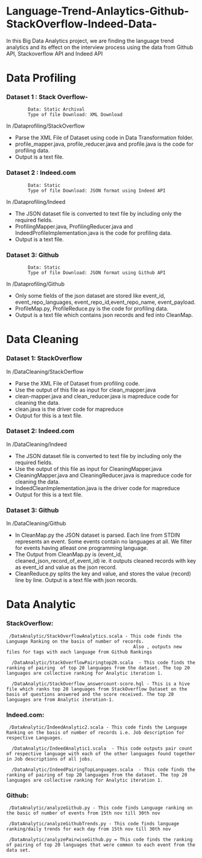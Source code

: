 # Language-Trend-Anlaytics-Github-StackOverflow-Indeed-Data-
In this Big Data Analytics project, we are finding the language trend analytics and its effect on the interview process using the data from Github API, Stackoverflow API and Indeed API

# Data Profiling
### Dataset 1 :  Stack Overflow-
            
            Data: Static Archival
            Type of file Download: XML Download

In /Dataprofiling/StackOverflow  
* Parse the XML File of Dataset using code in Data Transformation folder.
* profile_mapper.java, profile_reducer.java and profile.java is the code for profiling data.
* Output is a text file.

### Dataset 2 : Indeed.com
            
            Data: Static
            Type of file Download: JSON format using Indeed API
            
In /Dataprofiling/Indeed  
* The JSON dataset file is converted to text file by including only the required fields.
* ProfilingMapper.java, ProfilingReducer.java and IndeedProfileImplementation.java is the code for profiling data.
* Output is a text file.

### Dataset 3: Github

            Data: Static
            Type of file Download: JSON format using Github API

In /Dataprofiling/Github
* Only some fields of the json dataset are stored like event_id, event_repo_languages, event_repo_id,event_repo_name, event_payload.
* ProfileMap.py, ProfileReduce.py is the code for profiling data.
* Output is a text file which contains json records and fed into CleanMap.

# Data Cleaning
### Dataset 1: StackOverflow

In /DataCleaning/StackOerflow
*  Parse the XML File of Dataset from profiling code.
*  Use the output of this file as input for clean_mapper.java
*  clean-mapper.java and clean_reducer.java is mapreduce code for cleaning the data.
*  clean.java is the driver code for mapreduce
*  Output for this is a text file.

### Dataset 2: Indeed.com

In /DataCleaning/Indeed
*  The JSON dataset file is converted to text file by including only the required fields.
*  Use the output of this file as input for CleaningMapper.java
*  CleaningMapper.java and CleaningReducer.java is mapreduce code for cleaning the data.
*  IndeedCleanImplementation.java is the driver code for mapreduce
*  Output for this is a text file.

### Dataset 3: Github

In /DataCleaning/Github
* In CleanMap.py the JSON dataset is parsed. Each line from STDIN represents an event. Some events contain no languages at all. We filter for events having atleast one programming language.
* The Output from CleanMap.py is (event_id, cleaned_json_record_of_event_id) ie. it outputs cleaned records with key as event_id and value as the json record.
* CleanReduce.py splits the key and value, and stores the value (record) line by line. Output is a text file with json records.
# Data Analytic
### StackOverflow: 
     
     /DataAnalytic/StackOverflowAnalytics.scala - This code finds the Language Ranking on the basis of number of records.
                                                   Also , outputs new files for tags with each language from Github Rankings
                                                   
      /DataAnalytic/StackOverflowPairingtop20.scala  - This code finds the ranking of pairing  of top 20 languages from the dataset. The top 20 languages are collective ranking for Analytic iteration 1.
      
      /DataAnalytic/StackOverflow_answercount-score.hql - This is a hive file which ranks top 20 languages from StackOverflow Dataset on the basis of questions answered and the score received. The top 20 languages are from Analytic iteration-1.
      
### Indeed.com: 
     
     /DataAnalytic/IndeedAnalytic2.scala - This code finds the Language Ranking on the basis of number of records i.e. Job description for respective Languages.
                                                   
      /DataAnalytic/IndeedAnalytic1.scala  - This code outputs pair count of respective language with each of the other languages found together in Job descriptions of all jobs.
      
      /DataAnalytic/IndeedPairingTopLanguages.scala  - This code finds the ranking of pairing of top 20 languages from the dataset. The top 20 languages are collective ranking for Analytic iteration 1.
      
### Github:

     /DataAnalytic/analyzeGithub.py - This code finds Language ranking on the basic of number of events from 15th nov till 30th nov
     
     /DataAnalytic/analyzeGithubTrends.py - This code finds language ranking/daily trends for each day from 15th nov till 30th nov

     /DataAnalytic/analyzePairwiseGithub.py = This code finds the ranking of pairing of top 20 languages that were common to each event from the data set.
 
